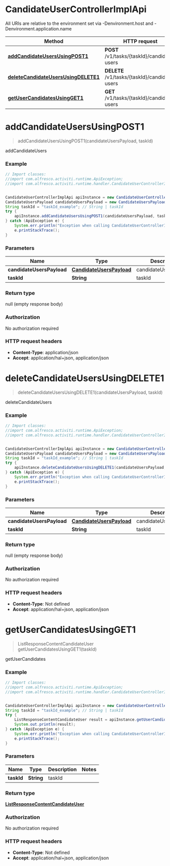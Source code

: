 # CandidateUserControllerImplApi

All URIs are relative to the environment set via -Denvironment.host and -Denvironment.application.name

Method | HTTP request | Description
------------- | ------------- | -------------
[**addCandidateUsersUsingPOST1**](CandidateUserControllerImplApi.md#addCandidateUsersUsingPOST1) | **POST** /v1/tasks/{taskId}/candidate-users | addCandidateUsers
[**deleteCandidateUsersUsingDELETE1**](CandidateUserControllerImplApi.md#deleteCandidateUsersUsingDELETE1) | **DELETE** /v1/tasks/{taskId}/candidate-users | deleteCandidateUsers
[**getUserCandidatesUsingGET1**](CandidateUserControllerImplApi.md#getUserCandidatesUsingGET1) | **GET** /v1/tasks/{taskId}/candidate-users | getUserCandidates


<a name="addCandidateUsersUsingPOST1"></a>
# **addCandidateUsersUsingPOST1**
> addCandidateUsersUsingPOST1(candidateUsersPayload, taskId)

addCandidateUsers

### Example
```java
// Import classes:
//import com.alfresco.activiti.runtime.ApiException;
//import com.alfresco.activiti.runtime.handler.CandidateUserControllerImplApi;


CandidateUserControllerImplApi apiInstance = new CandidateUserControllerImplApi();
CandidateUsersPayload candidateUsersPayload = new CandidateUsersPayload(); // CandidateUsersPayload | candidateUsersPayload
String taskId = "taskId_example"; // String | taskId
try {
    apiInstance.addCandidateUsersUsingPOST1(candidateUsersPayload, taskId);
} catch (ApiException e) {
    System.err.println("Exception when calling CandidateUserControllerImplApi#addCandidateUsersUsingPOST1");
    e.printStackTrace();
}
```

### Parameters

Name | Type | Description  | Notes
------------- | ------------- | ------------- | -------------
 **candidateUsersPayload** | [**CandidateUsersPayload**](CandidateUsersPayload.md)| candidateUsersPayload |
 **taskId** | **String**| taskId |

### Return type

null (empty response body)

### Authorization

No authorization required

### HTTP request headers

 - **Content-Type**: application/json
 - **Accept**: application/hal+json, application/json

<a name="deleteCandidateUsersUsingDELETE1"></a>
# **deleteCandidateUsersUsingDELETE1**
> deleteCandidateUsersUsingDELETE1(candidateUsersPayload, taskId)

deleteCandidateUsers

### Example
```java
// Import classes:
//import com.alfresco.activiti.runtime.ApiException;
//import com.alfresco.activiti.runtime.handler.CandidateUserControllerImplApi;


CandidateUserControllerImplApi apiInstance = new CandidateUserControllerImplApi();
CandidateUsersPayload candidateUsersPayload = new CandidateUsersPayload(); // CandidateUsersPayload | candidateUsersPayload
String taskId = "taskId_example"; // String | taskId
try {
    apiInstance.deleteCandidateUsersUsingDELETE1(candidateUsersPayload, taskId);
} catch (ApiException e) {
    System.err.println("Exception when calling CandidateUserControllerImplApi#deleteCandidateUsersUsingDELETE1");
    e.printStackTrace();
}
```

### Parameters

Name | Type | Description  | Notes
------------- | ------------- | ------------- | -------------
 **candidateUsersPayload** | [**CandidateUsersPayload**](CandidateUsersPayload.md)| candidateUsersPayload |
 **taskId** | **String**| taskId |

### Return type

null (empty response body)

### Authorization

No authorization required

### HTTP request headers

 - **Content-Type**: Not defined
 - **Accept**: application/hal+json, application/json

<a name="getUserCandidatesUsingGET1"></a>
# **getUserCandidatesUsingGET1**
> ListResponseContentCandidateUser getUserCandidatesUsingGET1(taskId)

getUserCandidates

### Example
```java
// Import classes:
//import com.alfresco.activiti.runtime.ApiException;
//import com.alfresco.activiti.runtime.handler.CandidateUserControllerImplApi;


CandidateUserControllerImplApi apiInstance = new CandidateUserControllerImplApi();
String taskId = "taskId_example"; // String | taskId
try {
    ListResponseContentCandidateUser result = apiInstance.getUserCandidatesUsingGET1(taskId);
    System.out.println(result);
} catch (ApiException e) {
    System.err.println("Exception when calling CandidateUserControllerImplApi#getUserCandidatesUsingGET1");
    e.printStackTrace();
}
```

### Parameters

Name | Type | Description  | Notes
------------- | ------------- | ------------- | -------------
 **taskId** | **String**| taskId |

### Return type

[**ListResponseContentCandidateUser**](ListResponseContentCandidateUser.md)

### Authorization

No authorization required

### HTTP request headers

 - **Content-Type**: Not defined
 - **Accept**: application/hal+json, application/json

